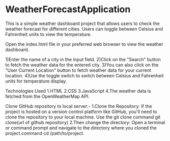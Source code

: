 # WeatherForecastApplication

This is a simple weather dashboard project that allows users to check the weather forecast for different cities. Users can toggle between Celsius and Fahrenheit units to view the temperature.

Open the index.html file in your preferred web browser to view the weather dashboard.

1)Enter the name of a city in the input field. 2)Click on the "Search" button to fetch the weather data for the entered city. 3)You can also click on the "User Current Location" button to fetch weather data for your current location. 4)Use the toggle switch to switch between Celsius and Fahrenheit units for temperature display.

Technologies Used 1.HTML 2.CSS 3.JavaScript 4.The weather data is fetched from the OpenWeatherMap API.

Clone GitHub repository to local server:- 1.Clone the Repository: If the project is hosted on a version control platform like GitHub, you'll need to clone the repository to your local machine. Use the git clone command git clone(url of github repository) 2.Then change the directory: Open a terminal or command prompt and navigate to the directory where you cloned the project.command cd /path/to/project.
